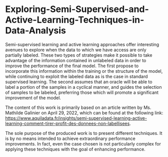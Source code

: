 # Exploring-Semi-Supervised-and-Active-Learning-Techniques-in-Data-Analysis

Semi-supervised learning and active learning approaches offer interesting avenues to explore when the data to which we have access are only partially labeled. These two types of strategies make it possible to take advantage of the information contained in unlabeled data in order to improve the performance of the final model. The first propose to incorporate this information within the training or the structure of the model, while continuing to exploit the labeled data as is the case in standard supervised learning. The second assumes that an oracle will be able to label a portion of the samples in a cyclical manner, and guides the selection of samples to be labeled, preferring those which will promote a significant improvement of the model.

The content of this work is primarily based on an article written by Ms. Mathilde Galinier on April 29, 2022, which can be found at the following link: https://www.aquiladata.fr/insights/semi-supervised-learning-active-learning-comment-tirer-profit-des-donnees-non-labellisees.

The sole purpose of the produced work is to present different techniques. It is by no means intended to achieve extraordinary performance improvements. In fact, even the case chosen is not particularly complex for applying these techniques with the goal of enhancing performance.
